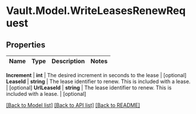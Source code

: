 # Vault.Model.WriteLeasesRenewRequest

## Properties

Name | Type | Description | Notes
------------ | ------------- | ------------- | -------------

**Increment** | **int** | The desired increment in seconds to the lease | [optional] **LeaseId** | **string** | The lease identifier to renew. This is included with a lease. | [optional] **UrlLeaseId** | **string** | The lease identifier to renew. This is included with a lease. | [optional] 

[[Back to Model list]](../README.md#documentation-for-models) [[Back to API list]](../README.md#documentation-for-api-endpoints) [[Back to README]](../README.md)

